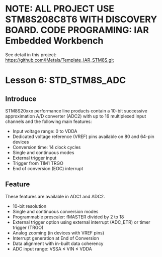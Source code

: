 # NOTE: ALL PROJECT USE STM8S208C8T6 WITH DISCOVERY BOARD. CODE PROGRAMING: IAR Embedded Workbench
See detail in this project: https://github.com/IMetals/Template_IAR_STM8S.git
# Lesson 6: STD_STM8S_ADC
## Introduce
STM8S20xxx performance line products contain a 10-bit successive approximation A/D
converter (ADC2) with up to 16 multiplexed input channels and the following main features:
- Input voltage range: 0 to VDDA
- Dedicated voltage reference (VREF) pins available on 80 and 64-pin devices
- Conversion time: 14 clock cycles
- Single and continuous modes
- External trigger input
- Trigger from TIM1 TRGO
- End of conversion (EOC) interrupt  
## Feature
These features are available in ADC1 and ADC2.
- 10-bit resolution
- Single and continuous conversion modes
- Programmable prescaler: fMASTER divided by 2 to 18
- External trigger option using external interrupt (ADC_ETR) or timer trigger (TRGO)
- Analog zooming (in devices with VREF pins)
- Interrupt generation at End of Conversion
- Data alignment with in-built data coherency
- ADC input range: VSSA ≤ VIN ≤ VDDA  


